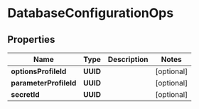 

# DatabaseConfigurationOps


## Properties

Name | Type | Description | Notes
------------ | ------------- | ------------- | -------------
**optionsProfileId** | **UUID** |  |  [optional]
**parameterProfileId** | **UUID** |  |  [optional]
**secretId** | **UUID** |  |  [optional]




